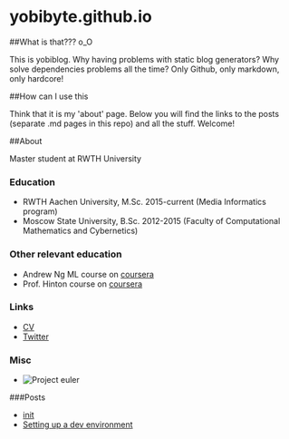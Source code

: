 # yobibyte.github.io

##What is that??? o_O

This is yobiblog. Why having problems with static blog generators? Why solve dependencies problems all the time? Only Github, only markdown, only hardcore!

##How can I use this

Think that it is my 'about' page. Below you will find the links to the posts (separate .md pages in this repo) and all the stuff. Welcome!

##About

Master student at RWTH University

### Education

* RWTH Aachen University, M.Sc. 2015-current (Media Informatics program)
* Moscow State University, B.Sc. 2012-2015 (Faculty of Computational Mathematics and Cybernetics)

### Other relevant education

* Andrew Ng ML course on [coursera](https://www.coursera.org/learn/machine-learning/)
* Prof. Hinton course on [coursera](https://www.coursera.org/course/neuralnets)

### Links

* [CV](https://dl.dropboxusercontent.com/u/23750836/cv.pdf)
* [Twitter](https://twitter.com/y0b1byte)

### Misc
* ![Project euler](https://projecteuler.net/profile/yobibyte.png "proj euler stats")

###Posts
* [init](https://github.com/yobibyte/yobiblog/blob/master/posts/init.md)
* [Setting up a dev environment](https://github.com/yobibyte/yobiblog/blob/master/posts/setting-up-a-dev-environment.md)
